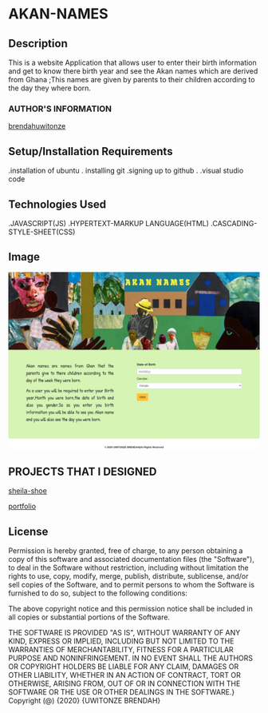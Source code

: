 # AKAN-NAMES

## Description

This is a website Application that allows user to enter their birth information and get to know there birth year and see the Akan names which are derived from Ghana ;This names are given by parents to their children according to the day they where born.

### AUTHOR'S INFORMATION
[brendahuwitonze](https://github.com/brendahuwitonze)

## Setup/Installation Requirements

.installation of ubuntu
. installing git
.signing up to github
. 
.visual studio code
 ## Technologies Used
.JAVASCRIPT(JS)
.HYPERTEXT-MARKUP LANGUAGE(HTML)
.CASCADING-STYLE-SHEET(CSS)
## Image
 ![brendah](images/read.png)

  ## PROJECTS THAT I DESIGNED
[sheila-shoe](https://brendahuwitonze.github.io/shoe-project/)

[portfolio](https://brendahuwitonze.github.io/portfolio-project/)

## License

Permission is hereby granted, free of charge, to any person obtaining a copy
of this software and associated documentation files (the "Software"), to deal
in the Software without restriction, including without limitation the rights
to use, copy, modify, merge, publish, distribute, sublicense, and/or sell
copies of the Software, and to permit persons to whom the Software is
furnished to do so, subject to the following conditions:

The above copyright notice and this permission notice shall be included in all
copies or substantial portions of the Software.

THE SOFTWARE IS PROVIDED "AS IS", WITHOUT WARRANTY OF ANY KIND, EXPRESS OR
IMPLIED, INCLUDING BUT NOT LIMITED TO THE WARRANTIES OF MERCHANTABILITY, 
FITNESS FOR A PARTICULAR PURPOSE AND NONINFRINGEMENT. IN NO EVENT SHALL THE
AUTHORS OR COPYRIGHT HOLDERS BE LIABLE FOR ANY CLAIM, DAMAGES OR OTHER
LIABILITY, WHETHER IN AN ACTION OF CONTRACT, TORT OR OTHERWISE, ARISING FROM, 
OUT OF OR IN CONNECTION WITH THE SOFTWARE OR THE USE OR OTHER DEALINGS IN THE
SOFTWARE.}
Copyright (@) {2020} {UWITONZE BRENDAH}